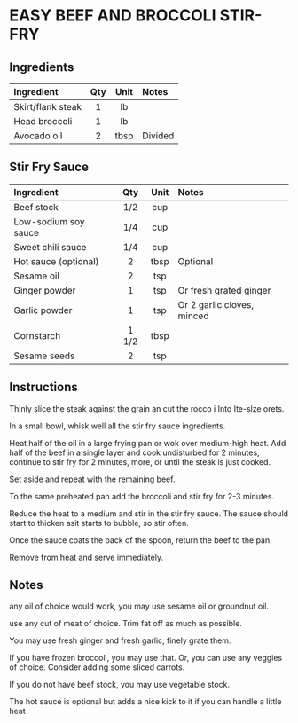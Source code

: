 # EASY BEEF AND BROCCOLI STIR-FRY

## Ingredients
| Ingredient          | Qty   | Unit  | Notes               |
|:--------------------|:-----:|:-----:|:--------------------|
| Skirt/flank steak   | 1     | lb    |                    |
| Head broccoli       | 1     | lb    |                    |
| Avocado oil | 2   | tbsp  | Divided            |

## Stir Fry Sauce
| Ingredient                 | Qty   | Unit  | Notes                          |
|:---------------------------|:-----:|:-----:|:-------------------------------|
| Beef stock                 | 1/2   | cup   |                               |
| Low-sodium soy sauce       | 1/4   | cup   |                               |
| Sweet chili sauce          | 1/4   | cup   |                               |
| Hot sauce (optional)       | 2     | tbsp  | Optional                      |
| Sesame oil                 | 2     | tsp   |                               |
| Ginger powder              | 1     | tsp   | Or fresh grated ginger         |
| Garlic powder              | 1     | tsp   | Or 2 garlic cloves, minced    |
| Cornstarch                 | 1 1/2 | tbsp  |                               |
| Sesame seeds               | 2     | tsp   |                               |


## Instructions
Thinly slice the steak against the grain an cut the rocco i Into Ite-slze orets.

In a small bowl, whisk well all the stir fry sauce ingredients.

Heat half of the oil in a large frying pan or wok over medium-high heat. Add half of the beef in a single layer and cook undisturbed for 2 minutes, continue to stir fry for 2 minutes, more, or until the steak is just cooked.

Set aside and repeat with the remaining beef.

To the same preheated pan add the broccoli and stir fry for 2-3 minutes.

Reduce the heat to a medium and stir in the stir fry sauce. The sauce should start to thicken asit starts to bubble, so stir often.

Once the sauce coats the back of the spoon, return the beef to the pan.

Remove from heat and serve immediately.

## Notes
any oil of choice would work, you may use sesame oil or groundnut oil.

use any cut of meat of choice. Trim fat off as much as possible.

You may use fresh ginger and fresh garlic, finely grate them.

If you have frozen broccoli, you may use that. Or, you can use any veggies of choice. Consider adding some sliced carrots.

If you do not have beef stock, you may use vegetable stock.

The hot sauce is optional but adds a nice kick to it if you can handle a little heat